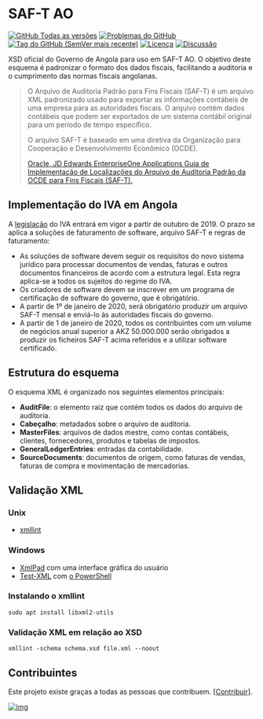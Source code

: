 # SAF-T AO



[![GitHub Todas as versões](https://camo.githubusercontent.com/58f2b72b7ed8d073a865a547ed26727cc19577f830298ae0d98aa19374d3d9ed/68747470733a2f2f696d672e736869656c64732e696f2f6769746875622f646f776e6c6f6164732f6173736f66742d706f72747567616c2f5341462d542d414f2f746f74616c)](https://github.com/assoft-portugal/SAF-T-AO/releases) [![Problemas do GitHub](https://camo.githubusercontent.com/6729c3ebd2513c0c5e1b44ae3b95441d9cefaf40281ebd2ffac1b36ef58fbf14/68747470733a2f2f696d672e736869656c64732e696f2f6769746875622f6973737565732d7261772f6173736f66742d706f72747567616c2f5341462d542d414f)](https://github.com/assoft-portugal/SAF-T-AO/issues) [![Tag do GitHub (SemVer mais recente)](https://camo.githubusercontent.com/9b73505380509895260fd76154c6efdeda710cdef5b355fc097f0b323f4a3387/68747470733a2f2f696d672e736869656c64732e696f2f6769746875622f762f7461672f6173736f66742d706f72747567616c2f5341462d542d414f)](https://github.com/assoft-portugal/SAF-T-AO/releases) [![Licença](https://camo.githubusercontent.com/6581c31c16c1b13ddc2efb92e2ad69a93ddc4a92fd871ff15d401c4c6c9155a4/68747470733a2f2f696d672e736869656c64732e696f2f62616467652f6c6963656e73652d4d49542d626c75652e737667)](https://github.com/assoft-portugal/SAF-T-AO/blob/master/LICENSE) [![Discussão](https://camo.githubusercontent.com/6ead706f7d61bfe7166bdd2c75a0ccdabb41ee1b02215b5e5553354469689135/68747470733a2f2f696d672e736869656c64732e696f2f62616467652f646973637573696f6e2d74656c656772616d2d626c7565)](https://t.me/saftao)

XSD oficial do Governo de Angola para uso em SAF-T AO. O objetivo deste esquema é padronizar o formato dos dados fiscais, facilitando a auditoria e o cumprimento das normas fiscais angolanas.

> O Arquivo de Auditoria Padrão para Fins Fiscais (SAF-T) é um arquivo XML padronizado usado para exportar as informações contábeis de uma empresa para as autoridades fiscais. O arquivo contém dados contábeis que podem ser exportados de um sistema contábil original para um período de tempo específico.
>
> O arquivo SAF-T é baseado em uma diretiva da Organização para Cooperação e Desenvolvimento Econômico (OCDE).
>
> [Oracle, JD Edwards EnterpriseOne Applications Guia de Implementação de Localizações do Arquivo de Auditoria Padrão da OCDE para Fins Fiscais (SAF-T).](https://docs.oracle.com/cd/E16582_01/doc.91/e97460/ch_eu_saft_xml.htm#EOAST109)

## Implementação do IVA em Angola



A [legislação](https://github.com/assoft-portugal/SAF-T-AO/blob/master/Resources/Legislation/README.md) do IVA entrará em vigor a partir de outubro de 2019. O prazo se aplica a soluções de faturamento de software, arquivo SAF-T e regras de faturamento:

- As soluções de software devem seguir os requisitos do novo sistema jurídico para processar documentos de vendas, faturas e outros documentos financeiros de acordo com a estrutura legal. Esta regra aplica-se a todos os sujeitos do regime do IVA.
- Os criadores de software devem se inscrever em um programa de certificação de software do governo, que é obrigatório.
- A partir de 1º de janeiro de 2020, será obrigatório produzir um arquivo SAF-T mensal e enviá-lo às autoridades fiscais do governo.
- A partir de 1 de janeiro de 2020, todos os contribuintes com um volume de negócios anual superior a AKZ 50.000.000 serão obrigados a produzir os ficheiros SAF-T acima referidos e a utilizar software certificado.

## Estrutura do esquema



O esquema XML é organizado nos seguintes elementos principais:

- **AuditFile**: o elemento raiz que contém todos os dados do arquivo de auditoria.
- **Cabeçalho**: metadados sobre o arquivo de auditoria.
- **MasterFiles**: arquivos de dados mestre, como contas contábeis, clientes, fornecedores, produtos e tabelas de impostos.
- **GeneralLedgerEntries**: entradas da contabilidade.
- **SourceDocuments**: documentos de origem, como faturas de vendas, faturas de compra e movimentação de mercadorias.

## Validação XML



### Unix



- [xmllint](http://xmlsoft.org/xmllint.html)

### Windows



- [XmlPad](https://xmlpad-mobile.com/) com uma interface gráfica do usuário
- [Test-XML](https://www.powershellgallery.com/packages/Test-XML/1.0) com [o PowerShell](https://docs.microsoft.com/en-us/powershell/)

### Instalando o xmllint



```
sudo apt install libxml2-utils
```



### Validação XML em relação ao XSD



```
xmllint -schema schema.xsd file.xml --noout
```



## Contribuintes



Este projeto existe graças a todas as pessoas que contribuem. [[Contribuir\]](https://github.com/assoft-portugal/SAF-T-AO/blob/master/CONTRIBUTING.md).

[![img](https://camo.githubusercontent.com/19c3cfc25adc38f334bbb22ba05f13ed0891f855ae02d77514239a5eeb99b9f8/68747470733a2f2f636f6e747269622e726f636b732f696d6167653f7265706f3d6173736f66742d706f72747567616c2f5341462d542d414f)](https://github.com/assoft-portugal/SAF-T-AO/graphs/contributors)